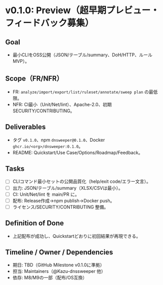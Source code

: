 ﻿# v0.1.0: Preview（超早期プレビュー・フィードバック募集）

## Goal
- 最小CLIをOSS公開（JSON/テーブル/summary、DoH/HTTP、ルールMVP）。

## Scope（FR/NFR）
- FR: `analyze/import/export/list/ruleset/annotate/sweep plan` の最低限。
- NFR: CI最小（Unit/Net/lint）、Apache-2.0、初期SECURITY/CONTRIBUTING。

## Deliverables
- タグ `v0.1.0`、npm `dnsweeper@0.1.0`、Docker `ghcr.io/<org>/dnsweeper:0.1.0`。
- README: Quickstart/Use Case/Options/Roadmap/Feedback。

## Tasks
- [ ] CLIコマンド最小セットの公開品質化（help/exit code/エラー文言）。
- [ ] 出力: JSON/テーブル/summary（XLSX/CSVは最小）。
- [ ] CI: Unit/Net/lint を main/PR に。
- [ ] 配布: Release作成→npm publish→Docker push。
- [ ] ライセンス/SECURITY/CONTRIBUTING 整備。

## Definition of Done
- 上記配布が成功し、Quickstartどおりに初回結果が再現できる。

## Timeline / Owner / Dependencies
- 期日: TBD（GitHub Milestone v0.1.0に準拠）
- 担当: Maintainers（@Kazu-dnssweeper 他）
- 依存: M8/M9の一部（配布/OS互換）

